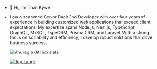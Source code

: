 - 👋 Hi, I’m Than Kywe
- I am a seasoned Senior Back End Developer with over four years of experience in building customized web applications that exceed client expectations. My expertise spans Node.js, Nest.js, 
  TypeScript, GraphQL, MySQL, TypeORM, Prisma ORM, and Laravel. With a strong focus on scalability and efficiency, I develop robust solutions that drive business success.


  ![Anurag's GitHub stats](https://github-readme-stats.vercel.app/api?username=Than890&show_icons=true&theme=radical)

  [![Top Langs](https://github-readme-stats.vercel.app/api/top-langs/?username=Than890&layout=pie)](https://github.com/anuraghazra/github-readme-stats)
